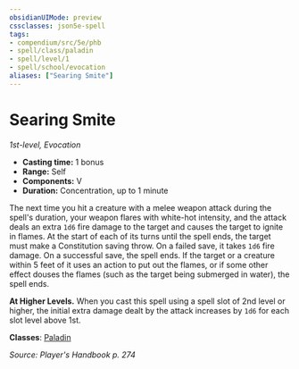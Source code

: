 ```yaml
---
obsidianUIMode: preview
cssclasses: json5e-spell
tags:
- compendium/src/5e/phb
- spell/class/paladin
- spell/level/1
- spell/school/evocation
aliases: ["Searing Smite"]
---
```

# Searing Smite
*1st-level, Evocation*  

- **Casting time:** 1 bonus
- **Range:** Self
- **Components:** V
- **Duration:** Concentration, up to 1 minute

The next time you hit a creature with a melee weapon attack during the spell's duration, your weapon flares with white-hot intensity, and the attack deals an extra `1d6` fire damage to the target and causes the target to ignite in flames. At the start of each of its turns until the spell ends, the target must make a Constitution saving throw. On a failed save, it takes `1d6` fire damage. On a successful save, the spell ends. If the target or a creature within 5 feet of it uses an action to put out the flames, or if some other effect douses the flames (such as the target being submerged in water), the spell ends.

**At Higher Levels.** When you cast this spell using a spell slot of 2nd level or higher, the initial extra damage dealt by the attack increases by `1d6` for each slot level above 1st.

**Classes**: [Paladin](compendium/classes/paladin.md)

*Source: Player's Handbook p. 274*